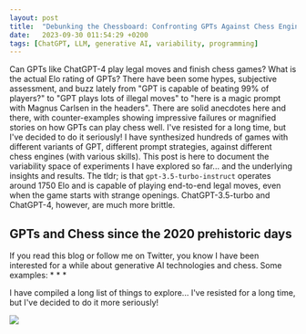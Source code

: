 ```yaml
---
layout: post
title:  "Debunking the Chessboard: Confronting GPTs Against Chess Engines to Estimate Elo Ratings and Assess Legal Move Abilities"
date:   2023-09-30 011:54:29 +0200
tags: [ChatGPT, LLM, generative AI, variability, programming]
---
```


Can GPTs like ChatGPT-4 play legal moves and finish chess games? What is the actual Elo rating of GPTs? There have been some hypes, subjective assessment, and buzz lately from "GPT is capable of beating 99% of players?" to "GPT plays lots of illegal moves" to "here is a magic prompt with Magnus Carlsen in the headers". There are solid anecdotes here and there, with counter-examples showing impressive failures or magnified stories on how GPTs can play chess well. I've resisted for a long time, but I've decided to do it seriously! I have synthesized hundreds of games with different variants of GPT, different prompt strategies, against different chess engines (with various skills). This post is here to document the variability space of experiments I have explored so far... and the underlying insights and results. The tldr; is that `gpt-3.5-turbo-instruct` operates around 1750 Elo and is capable of playing end-to-end legal moves, even when the game starts with strange openings. ChatGPT-3.5-turbo and ChatGPT-4, however, are much more brittle.  


## GPTs and Chess since the 2020 prehistoric days 

If you read this blog or follow me on Twitter, you know I have been interested for a while about generative AI technologies and chess. 
Some examples: 
 * 
 * 
 * 

I have compiled a long list of things to explore... I've resisted for a long time, but I've decided to do it more seriously!



![](/assets/...png)

 







 














